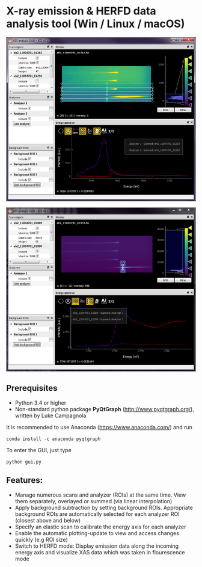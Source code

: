 # X-ray emission & HERFD data analysis tool (Win / Linux / macOS)

![alt text](https://github.com/flmiot/xes/blob/master/doc/screenshot.PNG)

![alt text2](https://github.com/flmiot/xes/blob/master/doc/screenshot2.PNG)

## Prerequisites
-	Python 3.4 or higher
-	Non-standard python package __PyQtGraph__ (http://www.pyqtgraph.org/), written by Luke Campagnola

It is recommended to use Anaconda (https://www.anaconda.com/) and run
```
conda install -c anaconda pyqtgraph
```

To enter the GUI, just type
```
python gui.py 
```

## Features:
- Manage numerous scans and analyzer (ROIs) at the same time. View them separately, overlayed or summed (via linear interpolation) 
- Apply background subtraction by setting background ROIs. Appropriate background ROIs are automatically selected for each analyzer ROI (closest above and below)
- Specify an elastic scan to calibrate the energy axis for each analyzer
- Enable the automatic plotting-update to view and access changes quickly (e.g ROI size) 
- Switch to HERFD mode: Display emission data along the incoming energy axis and visualize XAS data which was taken in flourescence mode
